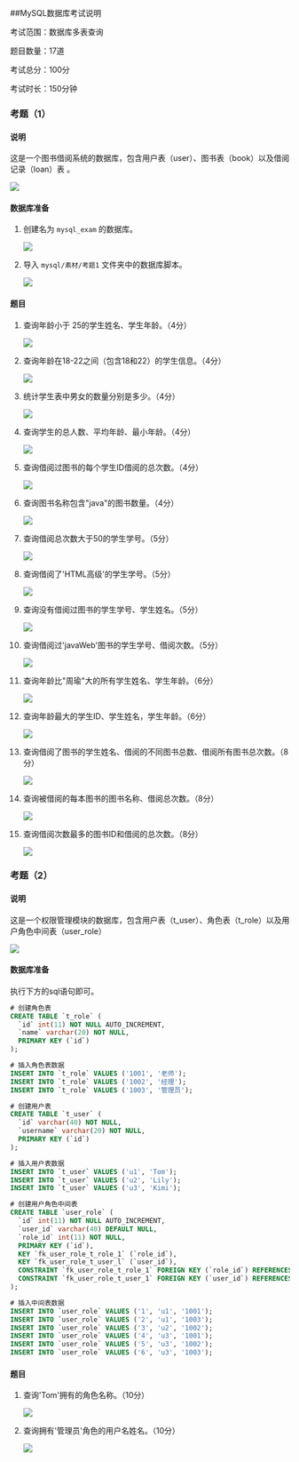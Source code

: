 ##MySQL数据库考试说明

考试范围：数据库多表查询

题目数量：17道

考试总分：100分

考试时长：150分钟



### 考题（1）

#### 说明

这是一个图书借阅系统的数据库，包含用户表（user）、图书表（book）以及借阅记录（loan）表 。

![](.\files\2019-02-16_002234.png)



#### 数据库准备

1. 创建名为 `mysql_exam` 的数据库。

   ![](.\files\2019-02-16_003539.png)

2. 导入 `mysql/素材/考题1` 文件夹中的数据库脚本。

   ![](.\files\2019-02-16_004125.png)



#### 题目

1. 查询年龄小于 25的学生姓名、学生年龄。（4分）

   ![](.\files\1-1.png)

2. 查询年龄在18-22之间（包含18和22）的学生信息。（4分）

   ![](.\files\1-2.png)

3. 统计学生表中男女的数量分别是多少。（4分）

   ![](.\files\1-3.png)

4. 查询学生的总人数、平均年龄、最小年龄。（4分）

   ![](.\files\1-4.png)

5. 查询借阅过图书的每个学生ID借阅的总次数。（4分）

   ![](.\files\1-5.png)

6. 查询图书名称包含"java"的图书数量。（4分）

   ![](.\files\1-6.png)

7. 查询借阅总次数大于50的学生学号。（5分）

   ![](.\files\1-7.png)

8. 查询借阅了'HTML高级'的学生学号。（5分）

   ![](.\files\1-8.png)

9. 查询没有借阅过图书的学生学号、学生姓名。（5分）

   ![](.\files\1-9.png)

10. 查询借阅过'javaWeb'图书的学生学号、借阅次数。（5分）

    ![](.\files\1-10.png)

11. 查询年龄比"周瑜"大的所有学生姓名、学生年龄。（6分）

    ![](.\files\1-11.png)

12. 查询年龄最大的学生ID、学生姓名，学生年龄。（6分）

    ![](.\files\1-12.png)

13. 查询借阅了图书的学生姓名、借阅的不同图书总数、借阅所有图书总次数。（8分）

    ![](.\files\1-13.png)

14. 查询被借阅的每本图书的图书名称、借阅总次数。（8分）

    ![](.\files\1-14.png)

15. 查询借阅次数最多的图书ID和借阅的总次数。（8分）

    ![](.\files\1-15.png)



### 考题（2）

#### 说明

这是一个权限管理模块的数据库，包含用户表（t_user）、角色表（t_role）以及用户角色中间表（user_role）

![](.\files\2019-02-16_010023.png)

#### 数据库准备

执行下方的sql语句即可。

```sql
# 创建角色表
CREATE TABLE `t_role` (
  `id` int(11) NOT NULL AUTO_INCREMENT,
  `name` varchar(20) NOT NULL,
  PRIMARY KEY (`id`)
);

# 插入角色表数据
INSERT INTO `t_role` VALUES ('1001', '老师');
INSERT INTO `t_role` VALUES ('1002', '经理');
INSERT INTO `t_role` VALUES ('1003', '管理员');

# 创建用户表
CREATE TABLE `t_user` (
  `id` varchar(40) NOT NULL,
  `username` varchar(20) NOT NULL,
  PRIMARY KEY (`id`)
);

# 插入用户表数据
INSERT INTO `t_user` VALUES ('u1', 'Tom');
INSERT INTO `t_user` VALUES ('u2', 'Lily');
INSERT INTO `t_user` VALUES ('u3', 'Kimi');

# 创建用户角色中间表
CREATE TABLE `user_role` (
  `id` int(11) NOT NULL AUTO_INCREMENT,
  `user_id` varchar(40) DEFAULT NULL,
  `role_id` int(11) NOT NULL,
  PRIMARY KEY (`id`),
  KEY `fk_user_role_t_role_1` (`role_id`),
  KEY `fk_user_role_t_user_l` (`user_id`),
  CONSTRAINT `fk_user_role_t_role_1` FOREIGN KEY (`role_id`) REFERENCES `t_role` (`id`) ON DELETE CASCADE ON UPDATE CASCADE,
  CONSTRAINT `fk_user_role_t_user_1` FOREIGN KEY (`user_id`) REFERENCES `t_user` (`id`) ON DELETE CASCADE ON UPDATE CASCADE
);

# 插入中间表数据
INSERT INTO `user_role` VALUES ('1', 'u1', '1001');
INSERT INTO `user_role` VALUES ('2', 'u1', '1003');
INSERT INTO `user_role` VALUES ('3', 'u2', '1002');
INSERT INTO `user_role` VALUES ('4', 'u3', '1001');
INSERT INTO `user_role` VALUES ('5', 'u3', '1002');
INSERT INTO `user_role` VALUES ('6', 'u3', '1003');
```



#### 题目

1. 查询'Tom'拥有的角色名称。（10分）

   ![](.\files\2-1.png)

2. 查询拥有'管理员'角色的用户名姓名。（10分）

   ![](.\files\2-2.png)

